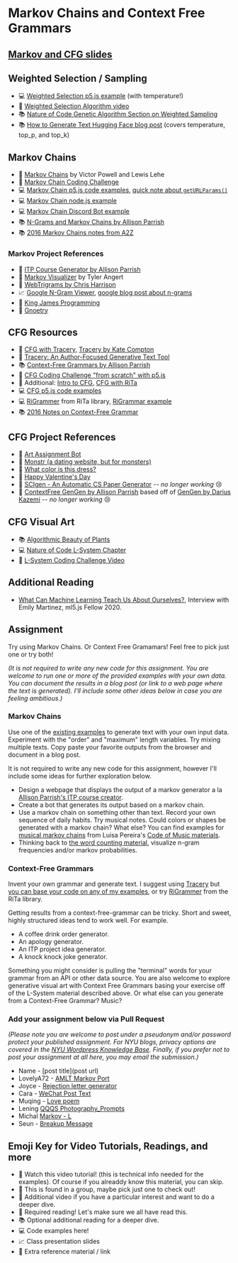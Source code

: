 # Markov Chains and Context Free Grammars

## [Markov and CFG slides](https://docs.google.com/presentation/d/1M8zwy7yKA7G6EzSYS8qnYRNuQ8KJkoo-M5YG6OM4vKk/edit?usp=sharing)

## Weighted Selection / Sampling

- 💻 [Weighted Selection p5.js example](https://editor.p5js.org/a2zitp/sketches/un8B-P4jg) (with temperature!)
- 🚂 [Weighted Selection Algorithm video](https://youtu.be/ETphJASzYes)
- 📚 [Nature of Code Genetic Algorithm Section on Weighted Sampling](https://natureofcode.com/genetic-algorithms/#step-2-selection-1)
- 📚 [How to Generate Text Hugging Face blog post](https://huggingface.co/blog/how-to-generate) (covers temperature, top_p, and top_k)

## Markov Chains

- 📕 [Markov Chains](http://setosa.io/blog/2014/07/26/markov-chains/) by Victor Powell and Lewis Lehe
- 🚨 [Markov Chain Coding Challenge](https://thecodingtrain.com/challenges/42-markov-chain-name-generator)
- 💻 [Markov Chain p5.js code examples](https://editor.p5js.org/a2zitp/collections/WEXEPRHuE), [quick note about `getURLParams()`](https://github.com/Programming-from-A-to-Z/A2Z-F23/wiki/Using-URL-Query-String)
- 💻 [Markov Chain node.js example](https://github.com/Programming-from-A-to-Z/Markov-Node)
- 💻 [Markov Chain Discord Bot example](https://github.com/Programming-from-A-to-Z/Markov-Discord-Bot)
- 📚 [N-Grams and Markov Chains by Allison Parrish](http://www.decontextualize.com/teaching/rwet/n-grams-and-markov-chains/)
- 📚 [2016 Markov Chains notes from A2Z](https://shiffman-archive.netlify.app/a2z/markov/)

### Markov Project References

- 🎨 [ITP Course Generator by Allison Parrish](http://static.decontextualize.com/toys/next_semester)
- 🎨 [Markov Visualizer](https://x.com/tylerangert/status/1385677572185407489) by Tyler Angert
- 🎨 [WebTrigrams by Chris Harrison](http://www.chrisharrison.net/index.php/Visualizations/WebTrigrams)
- 📈 [Google N-Gram Viewer](https://books.google.com/ngrams), [google blog post about n-grams](http://googleresearch.blogspot.com/2006/08/all-our-n-gram-are-belong-to-you.html)
- 🎨 [King James Programming](http://kingjamesprogramming.tumblr.com/)
- 🎨 [Gnoetry](http://www.beardofbees.com/gnoetry.html)

## CFG Resources

- 🚨 [CFG with Tracery](https://youtu.be/C3EwsSNJeOE?list=PLRqwX-V7Uu6YrbSJBg32eTzUU50E2B8Ch), [Tracery by Kate Compton](http://tracery.io/)
- 📕 [Tracery: An Author-Focused Generative Text Tool](https://www.researchgate.net/profile/Quinn_Kybartas/publication/300137911_Tracery_An_Author-Focused_Generative_Text_Tool/links/5ed3c8c14585152945220c14/Tracery-An-Author-Focused-Generative-Text-Tool.pdf)
- 📚 [Context-Free Grammars by Allison Parrish](http://www.decontextualize.com/teaching/rwet/recursion-and-context-free-grammars/)
- 🍿 [CFG Coding Challenge "from scratch" with p5.js](https://thecodingtrain.com/challenges/43-context-free-grammar)
- 🍿 Additional: [Intro to CFG](https://youtu.be/Rhqk9HYiB7Q), [CFG with RiTa](https://youtu.be/VaAoIaZ3YKs)
- 💻 [CFG p5.js code examples](https://editor.p5js.org/a2zitp/collections/5IFiJuQZa)
- 💻 [RiGrammer](https://rednoise.org/rita/reference/RiTa/grammar/index.html) from RiTa library, [RiGrammar example](https://editor.p5js.org/rita-examples/sketches/7vWYB1HEn)
- 📚 [2016 Notes on Context-Free Grammar](https://shiffman-archive.netlify.app/a2z/cfg/)

## CFG Project References

- 🤖 [Art Assignment Bot](https://twitter.com/artassignbot?lang=en)
- 👹 [Monstr (a dating website, but for monsters)](http://www.plusultra.ninja/monstr.html)
- 👗 [What color is this dress?](http://www.galaxykate.com/dress/)
- 💖 [Happy Valentine's Day](http://www.galaxykate.com/apps//vday/vday.html?s=HEJ8)
- 🔬 [SCIgen - An Automatic CS Paper Generator](https://pdos.csail.mit.edu/archive/scigen/) -- _no longer working_ 😢
- 🎨 [ContextFree GenGen by Allison Parrish](http://cfgg.decontextualize.com) based off of [GenGen by Darius Kazemi](http://tinysubversions.com/gengen/) -- _no longer working_ 😢

## CFG Visual Art

- 📚 [Algorithmic Beauty of Plants](http://algorithmicbotany.org/papers/abop/abop.pdf)
- 💻 [Nature of Code L-System Chapter](https://natureofcode.com/fractals/#l-systems)
- 🍿 [L-System Coding Challenge Video](https://thecodingtrain.com/challenges/16-l-system-fractal-trees)

## Additional Reading

- [What Can Machine Learning Teach Us About Ourselves?](https://medium.com/processing-foundation/what-can-machine-learning-teach-us-about-ourselves-65b268431890), Interview with Emily Martinez, ml5.js Fellow 2020.

## Assignment

Try using Markov Chains. Or Context Free Gramamars! Feel free to pick just one or try both!

_(It is not required to write any new code for this assignment. You are welcome to run one or more of the provided examples with your own data. You can document the results in a blog post (or link to a web page where the text is generated). I'll include some other ideas below in case you are feeling ambitious.)_

### Markov Chains

Use one of the [existing examples](https://editor.p5js.org/a2zitp/collections/WEXEPRHuE) to generate text with your own input data. Experiment with the "order" and "maximum" length variables. Try mixing multiple texts. Copy paste your favorite outputs from the browser and document in a blog post.

It is not required to write any new code for this assignment, however I'll include some ideas for further exploration below.

- Design a webpage that displays the output of a markov generator a la [Allison Parrish's ITP course creator](http://static.decontextualize.com/toys/next_semester).
- Create a bot that generates its output based on a markov chain.
- Use a markov chain on something other than text. Record your own sequence of daily habits. Try musical notes. Could colors or shapes be generated with a markov chain? What else? You can find examples for [musical markov chains](https://luisaph.github.io/the-code-of-music-2018/#Markov) from Luisa Pereira's [Code of Music materials](https://luisaph.github.io/the-code-of-music-2018/).
- Thinking back to [the word counting material](https://github.com/shiffman/A2Z-F23/tree/main/04-word-counting), visualize n-gram frequencies and/or markov probabilities.

### Context-Free Grammars

Invent your own grammar and generate text. I suggest using [Tracery](http://tracery.io/) but [you can base your code on any of my examples](https://editor.p5js.org/a2zitp/collections/5IFiJuQZa), or try [RiGrammer](https://rednoise.org/rita/reference/RiTa/grammar/index.html) from the RiTa library.

Getting results from a context-free-grammar can be tricky. Short and sweet, highly structured ideas tend to work well. For example.

- A coffee drink order generator.
- An apology generator.
- An ITP project idea generator.
- A knock knock joke generator.

Something you might consider is pulling the "terminal" words for your grammar from an API or other data source. You are also welcome to explore generative visual art with Context Free Grammars basing your exercise off of the L-System material described above. Or what else can you generate from a Context-Free Grammar? Music?

### Add your assignment below via Pull Request

_(Please note you are welcome to post under a pseudonym and/or password protect your published assignment. For NYU blogs, privacy options are covered in the [NYU Wordpress Knowledge Base](https://wp.nyu.edu/knowledge/). Finally, if you prefer not to post your assignment at all here, you may email the submission.)_

- Name - [post title](post url)
- LovelyA72 - [AMLT Markov Port](https://a2z.kmoene.com/p/213741-2219.html)
- Joyce - [Rejection letter generator](https://joycezheng.notion.site/Assignment-07-Markov-change-12c4ee8df27e805d8589cdb05fd99a6c?pvs=4)
- Cara - [WeChat Post Text](https://pastoral-galliform-f42.notion.site/Week-7-12dfc0e698e4804fa0f6e0716afa81f3)
- Muqing - [Love poem](https://zesty-femur-715.notion.site/Week-8-Love-poem-Markov-Chain-12dd0a2f0b458030b913f69ac237eee3?pvs=4)
- Lening [QQQS Photography_Prompts](https://repeated-cake-04e.notion.site/Week8-5cad9cae671c4f0cbfdcd73c1a1ea1c6?pvs=4)
- Michal [Markov - L](https://michals-blog-site.webflow.io/weeks/a2z-week07)
- Seun - [Breakup Message](https://fluff-saturnalia-4b2.notion.site/Assignment-6-Break-up-Markov-Chains-12f6783215b2804eb729ca49bb4ef163?pvs=4)

## Emoji Key for Video Tutorials, Readings, and more

- 🚨 Watch this video tutorial! (this is technical info needed for the examples). Of course if you alreaddy know this material, you can skip.
- 🔢 This is found in a group, maybe pick just one to check out!
- 🍿 Additional video if you have a particular interest and want to do a deeper dive.
- 📕 Required reading! Let's make sure we all have read this.
- 📚 Optional additional reading for a deeper dive.
- 💻 Code examples here!
- 📈 Class presentation slides
- 🔗 Extra reference material / link
